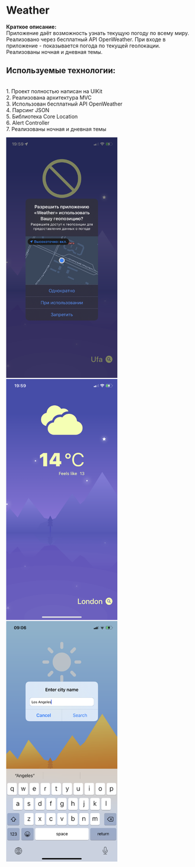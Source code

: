 # Weather

<b>Краткое описание: </b>
<br>Приложение даёт возможность узнать текущую погоду по всему миру. Реализовано через бесплатный API OpenWeather. При входе в приложение - показывается погода по текущей геолокации. Реализованы ночная и дневная темы.</br>

## Используемые технологии: 
 
<br> 1. Проект полностью написан на UIKit</br> 
2. Реализована архитектура MVC 
<br> 3. Использован бесплатный API OpenWeather </br>
4. Парсинг JSON
<br> 5. Библиотека Core Location </br>
6. Alert Controller 
<br> 7. Реализованы ночная и дневная темы </br>

<img src="https://github.com/ValentinaLuchinovich/Weather/blob/Screenshots/IMG_6594.PNG" width="300"/> <img src="https://github.com/ValentinaLuchinovich/Weather/blob/Screenshots/IMG_6595.PNG" width="300"/>
<img src="https://github.com/ValentinaLuchinovich/Weather/blob/Screenshots/IMG_6596.PNG" width="300"/> 

